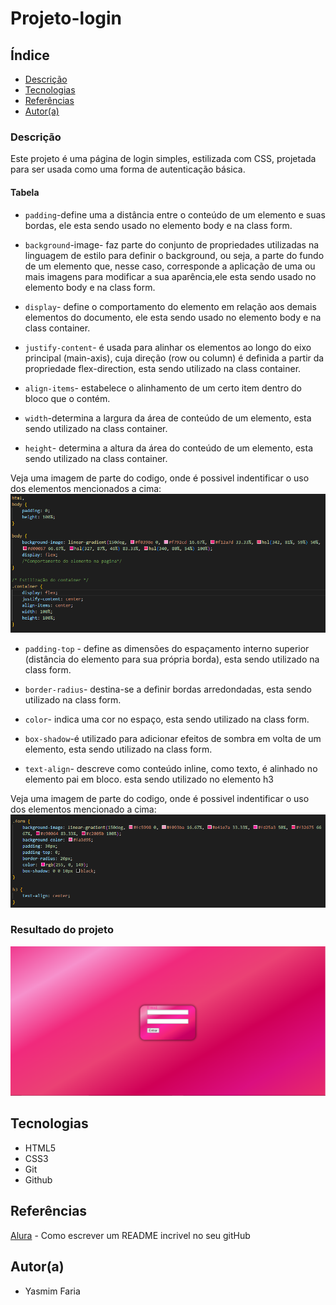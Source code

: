 # Projeto-login

## Índice
* [Descrição](#descrição)
* [Tecnologias](#tecnologias)
* [Referências](#referências)
* [Autor(a)](#autora)
 
### Descrição
Este projeto é uma página de login simples, estilizada com CSS, projetada para ser usada como uma forma de autenticação básica.
 
#### Tabela

* `padding`-define uma a distância entre o conteúdo de um elemento e suas bordas, ele esta sendo usado no elemento body e na class form. 

* `background`-image- faz parte do conjunto de propriedades utilizadas na linguagem de estilo para definir o background, ou seja, a parte do fundo de um elemento que, nesse caso, corresponde a aplicação de uma ou mais imagens para modificar a sua aparência,ele esta sendo usado no elemento body e na class form. 

* `display`- define o comportamento do elemento em relação aos demais elementos do documento, ele esta sendo usado no elemento body e na class container.

* `justify-content`- é usada para alinhar os elementos ao longo do eixo principal (main-axis), cuja direção (row ou column) é definida a partir da propriedade flex-direction, esta sendo utilizado na class container.

* `align-items`- estabelece o alinhamento de um certo item dentro do bloco que o contém.

* `width`-determina a largura da área de conteúdo de um elemento, esta sendo utilizado na class container.

* `height`- determina a altura da área do conteúdo de um elemento, esta sendo utilizado na class container.

Veja uma imagem de parte do codigo, onde é possivel indentificar o uso dos elementos mencionados a cima:
![ imagem dos codigos](img/primeiro.PNG)
 
 
* `padding-top` - define as dimensões do espaçamento interno superior (distância do elemento para sua própria borda), esta sendo utilizado na class form.

* `border-radius`- destina-se a definir bordas arredondadas, esta sendo utilizado na class form.

* `color`- indica uma cor no espaço, esta sendo utilizado na class form.

* `box-shadow`-é utilizado para adicionar efeitos de sombra em volta de um elemento, esta sendo utilizado na class form.

* `text-align`- descreve como conteúdo inline, como texto, é alinhado no elemento pai em bloco. esta sendo utilizado no elemento h3

Veja uma imagem de parte do codigo, onde é possivel indentificar o uso dos elementos mencionado a cima:
![ imagem dos codigos](img/Capturar.PNG)

### Resultado do projeto
![ Resultado final do projeto](img/resultado.PNG)
 
## Tecnologias
* HTML5
* CSS3
* Git
* Github
 
## Referências
 
[Alura](https://www.alura.com.br/artigos/escrever-bom-readme) - Como escrever um README incrivel no seu gitHub
 
## Autor(a)
* Yasmim Faria
